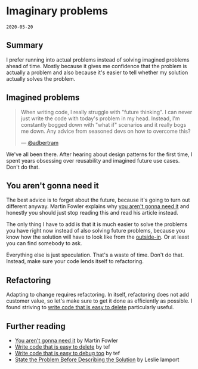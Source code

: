 # Imaginary problems
`2020-05-20`

## Summary
I prefer running into actual problems instead of solving imagined problems ahead of time. Mostly because it gives me confidence that the problem is actually a problem and also because it's easier to tell whether my solution actually solves the problem.

## Imagined problems
> When writing code, I really struggle with "future thinking". I can never just write the code with today's problem in my head. Instead, I'm constantly bogged down with "what if" scenarios and it really bogs me down. Any advice from seasoned devs on how to overcome this?
>
> &mdash; [@adbertram](https://twitter.com/adbertram/status/1262731817553190913)

We've all been there. After hearing about design patterns for the first time, I spent years obsessing over reusability and imagined future use cases. Don't do that.

## You aren't gonna need it
The best advice is to forget about the future, because it's going to turn out different anyway. Martin Fowler explains why [you aren't gonna need it](https://martinfowler.com/bliki/Yagni.html) and honestly you should just stop reading this and read his article instead.

The only thing I have to add is that it is much easier to solve the problems you have right now instead of also solving future problems, because you know how the solution will have to look like from the [outside-in](outside-in.md). Or at least you can find somebody to ask.

Everything else is just speculation. That's a waste of time. Don't do that. Instead, make sure your code lends itself to refactoring.

## Refactoring
Adapting to change requires refactoring. In itself, refactoring does not add customer value, so let's make sure to get it done as efficiently as possible. I found striving to [write code that is easy to delete](https://programmingisterrible.com/post/139222674273/write-code-that-is-easy-to-delete-not-easy-to) particularly useful.

## Further reading
- [You aren't gonna need it](https://martinfowler.com/bliki/Yagni.html) by Martin Fowler
- [Write code that is easy to delete](https://programmingisterrible.com/post/139222674273/write-code-that-is-easy-to-delete-not-easy-to) by tef
- [Write code that is easy to debug too](https://programmingisterrible.com/post/173883533613/code-to-debug) by tef
- [State the Problem Before Describing the Solution](https://lamport.azurewebsites.net/pubs/state-the-problem.pdf) by Leslie lamport

